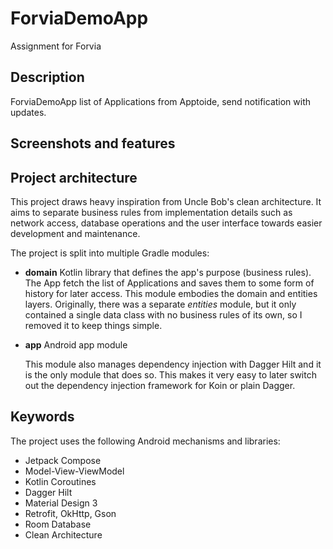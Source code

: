 # ForviaDemoApp
Assignment for Forvia 

## Description
ForviaDemoApp list of Applications from Apptoide, send notification with updates.

## Screenshots and features



## Project architecture
This project draws heavy inspiration from Uncle Bob's clean architecture. It aims to separate business rules from implementation details such as network access, database operations and the user interface towards easier development and maintenance.

The project is split into multiple Gradle modules:

- **domain** Kotlin library that defines the app's purpose (business rules). The App fetch the list of Applications and saves them to some form of history for later access. This module embodies the domain and entities layers. Originally, there was a separate *entities* module, but it only contained a single data class with no business rules of its own, so I removed it to keep things simple.

- **app** Android app module 

  This module also manages dependency injection with Dagger Hilt and it is the only module that does so. This makes it very easy to later switch out the dependency injection framework for Koin or plain Dagger.


## Keywords
The project uses the following Android mechanisms and libraries:
- Jetpack Compose
- Model-View-ViewModel
- Kotlin Coroutines
- Dagger Hilt
- Material Design 3
- Retrofit, OkHttp, Gson
- Room Database
- Clean Architecture
